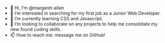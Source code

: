 - 👋 Hi, I’m @margaret-allan
- 👀 I’m interested in searching for my first job as a Junior Web Developer.
- 🌱 I’m currently learning CSS and Javascript.
- 💞️ I’m looking to collaborate on any projects to help me consolidate my new found coding skills.
- 📫 How to reach me: message me on GitHub!

<!---
margaret-allan/margaret-allan is a ✨ special ✨ repository because its `README.md` (this file) appears on your GitHub profile.
You can click the Preview link to take a look at your changes.
--->
